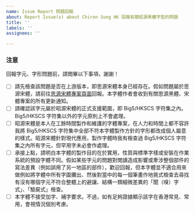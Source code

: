 ```yaml
---
name: Issue Report 問題回報
about: Report Issue(s) about Chiron Sung HK 回報有關昭源黑體字型的問題
title: ''
labels: ''
assignees: ''

---
```


### 注意

回報字元、字形問題前，請閲畢以下事項，謝謝！

- [ ] 請先檢查該問題是否在上游版本，即思源宋體本身已經存在。假如問題屬於思源宋體，請前往[思源宋體專案頁面](https://github.com/adobe-fonts/source-han-sung/issues)回報。本字體作者會收到有關思源黑體、宋體專案的所有更新通知。
- [ ] 請確認該字元屬於昭源宋體的正式支援範圍，即 Big5/HKSCS 字符集之內。Big5/HKSCS 字符集以外的字元原則上不會處理。
- [ ] 昭源宋體是本人在工餘時間製作和維護的字體專案，在人力和時間上都不容許我將 Big5/HKSCS 字符集中全部不符本字體製作方針的字形都改成個人屬意的樣式。昭源宋體針對現代應用，製作字體時我有檢查過 Big5/HKSCS 字符集之內所有字元，但罕用字未必會作處理。
- [ ] 承接上點，請明白本字體的製作目的在於實用，性質與標準字樣或安裝在作業系統的預設字體不同。假如某些字元的問題對閲讀造成影響或牽涉整個部件的寫法差異（例如誤用了另一地區的部件），歡迎回報，但本字體並不適合用來做例如將字體中所有字圖攤出、然後對當中的每一個筆畫作地氈式檢查去尋找有沒有哪個字元不符合整體上的避讓、結構一類細微差異的「聞（嗅）字式」、「驗屍式」檢查。
- [ ] 本字體不接受加字、補字要求。不過，如有足夠證據顯示該字在香港常見、常用，會視情況個別考慮。

